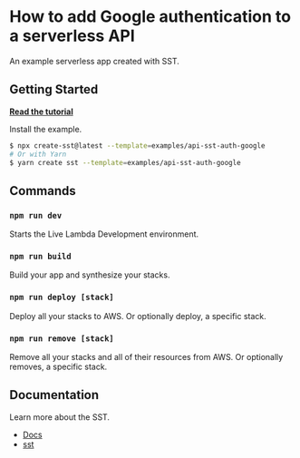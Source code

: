 # How to add Google authentication to a serverless API

An example serverless app created with SST.

## Getting Started

[**Read the tutorial**](https://sst.dev/examples/how-to-add-google-login-to-your-sst-app-with-sst-auth.html)

Install the example.

```bash
$ npx create-sst@latest --template=examples/api-sst-auth-google
# Or with Yarn
$ yarn create sst --template=examples/api-sst-auth-google
```

## Commands

### `npm run dev`

Starts the Live Lambda Development environment.

### `npm run build`

Build your app and synthesize your stacks.

### `npm run deploy [stack]`

Deploy all your stacks to AWS. Or optionally deploy, a specific stack.

### `npm run remove [stack]`

Remove all your stacks and all of their resources from AWS. Or optionally removes, a specific stack.

## Documentation

Learn more about the SST.

- [Docs](https://docs.sst.dev/)
- [sst](https://docs.sst.dev/packages/sst)
